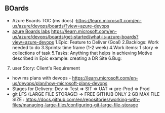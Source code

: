## BOards
- Azure Boards TOC (ms docs) :https://learn.microsoft.com/en-us/azure/devops/boards/?view=azure-devops
- [azure Boards labs](https://azuredevopslabs.com/labs/azuredevops/agile/)
https://learn.microsoft.com/en-us/azure/devops/boards/get-started/what-is-azure-boards?view=azure-devops
1.Epic: Feature to Deliver (Goal)
2.Backlogs: Work needed to do
3.Sprints: time frame (1-2 week)
4.Work items: 1 story => collections of task
5.Tasks: Anything that helps in achieving Motive
described in Epic example: creating a DR Site
6.Bug:
7. user Story: Client's Requirement

- how ms plans with devops - https://learn.microsoft.com/en-us/devops/plan/how-microsoft-plans-devops
- Stages for Delivery:
Dev => Test => SIT => UAT => pre-Prod => Prod
- git LFS (LARGE FILE STORAGE) => FREE GITHUB ONLY 2 GB MAX FILE SIZE : https://docs.github.com/en/repositories/working-with-files/managing-large-files/configuring-git-large-file-storage
